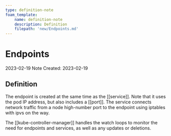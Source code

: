 ```yaml
---
type: definition-note
foam_template:
    name: definition-note
    description: Definition
    filepath: 'new/Endpoints.md'
---
```

# Endpoints
2023-02-19
Note Created: 2023-02-19

## Definition

The endpoint is created at the same time as the [[service]]. Note that it
uses the pod IP address, but also includes a [[port]]. The service connects
network traffic from a node high-number port to the endpoint using
iptables with ipvs on the way. 

The [[kube-controller-manager]] handles the
watch loops to monitor the need for endpoints and services, as well as
any updates or deletions.